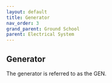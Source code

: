 ```yaml
---
layout: default
title: Generator
nav_order: 3
grand_parent: Ground School
parent: Electrical System
---
```


## Generator

The generator is referred to as the GEN. 

